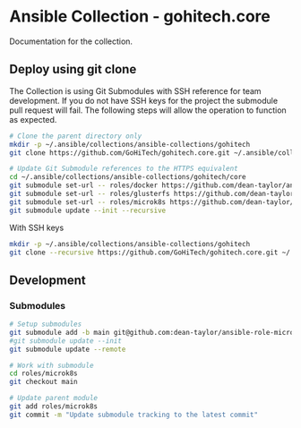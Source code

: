 # Ansible Collection - gohitech.core

Documentation for the collection.

## Deploy using git clone

The Collection is using Git Submodules with SSH reference for team development.
If you do not have SSH keys for the project the submodule pull request will fail.
The following steps will allow the operation to function as expected.

```bash
# Clone the parent directory only
mkdir -p ~/.ansible/collections/ansible-collections/gohitech
git clone https://github.com/GoHiTech/gohitech.core.git ~/.ansible/collections/ansible-collections/gohitech/core

# Update Git Submodule references to the HTTPS equivalent
cd ~/.ansible/collections/ansible-collections/gohitech/core
git submodule set-url -- roles/docker https://github.com/dean-taylor/ansible-role-docker.git
git submodule set-url -- roles/glusterfs https://github.com/dean-taylor/ansible-role-glusterfs.git
git submodule set-url -- roles/microk8s https://github.com/dean-taylor/ansible-role-microk8s.git
git submodule update --init --recursive
```

With SSH keys

```bash
mkdir -p ~/.ansible/collections/ansible-collections/gohitech
git clone --recursive https://github.com/GoHiTech/gohitech.core.git ~/.ansible/collections/ansible-collections/gohitech/core
```

## Development

### Submodules

```bash
# Setup submodules
git submodule add -b main git@github.com:dean-taylor/ansible-role-microk8s.git roles/microk8s
#git submodule update --init
git submodule update --remote

# Work with submodule
cd roles/microk8s
git checkout main

# Update parent module
git add roles/microk8s
git commit -m "Update submodule tracking to the latest commit"
```

